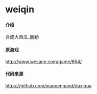 # weiqin

#### 介绍
合成大西瓜_巍勤

#### 原游戏
http://www.wesane.com/game/654/

#### 代码来源
https://github.com/xiaopengand/daxigua
